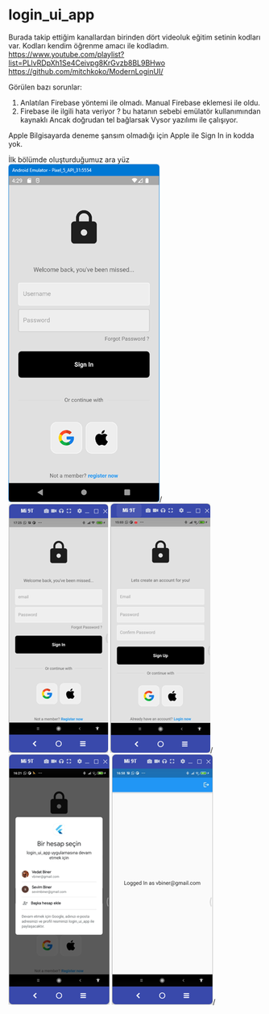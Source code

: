 # login_ui_app

Burada takip ettiğim kanallardan birinden dört videoluk eğitim setinin kodları
var. Kodları kendim öğrenme amacı ile kodladım.
https://www.youtube.com/playlist?list=PLlvRDpXh1Se4Ceivpg8KrGvzb8BL9BHwo <BR>
https://github.com/mitchkoko/ModernLoginUI/

Görülen bazı sorunlar:
1. Anlatılan Firebase yöntemi ile olmadı. Manual Firebase eklemesi ile oldu.
2. Firebase ile ilgili hata veriyor ? bu hatanın sebebi emülatör kullanımından kaynaklı
Ancak doğrudan tel bağlarsak Vysor yazılımı ile çalışıyor.

Apple Bilgisayarda deneme şansım olmadığı için Apple ile Sign In in kodda yok.

İlk bölümde oluşturduğumuz ara yüz
<BR>
![ScreenShot](screen_shots/img-01.png)/
![ScreenShot](screen_shots/img-02.png)
![ScreenShot](screen_shots/img-03.png)/
![ScreenShot](screen_shots/img-04.png)
![ScreenShot](screen_shots/img-05.png)/

